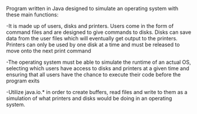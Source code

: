 Program written in Java designed to simulate an operating system with these main functions:

  -It is made up of users, disks and printers. Users come in the form of command files and
   are designed to give commands to disks. Disks can save data from the user files which will
   eventually get output to the printers. Printers can only be used by one disk at a time and
   must be released to move onto the next print command

  -The operating system must be able to simulate the runtime of an actual OS, selecting which
   users have access to disks and printers at a given time and ensuring that all users have
   the chance to execute their code before the program exits

  -Utilize java.io.* in order to create buffers, read files and write to them as a simulation
   of what printers and disks would be doing in an operating system.
   
